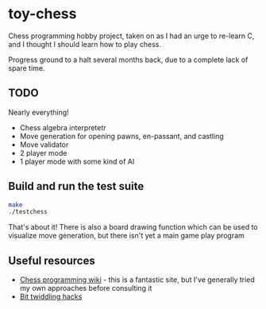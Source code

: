 # toy-chess

Chess programming hobby project, taken on as I had an urge to re-learn C, and I thought I should learn how to play chess.

Progress ground to a halt several months back, due to a complete lack of spare time. 

## TODO

Nearly everything!

* Chess algebra interpretetr
* Move generation for opening pawns, en-passant, and castling
* Move validator
* 2 player mode
* 1 player mode with some kind of AI

## Build and run the test suite

```bash
make
./testchess
```

That's about it! There is also a board drawing function which can be used to visualize move generation, but there isn't yet a main game play program

## Useful resources

* [Chess programming wiki](https://chessprogramming.wikispaces.com/) - this is a fantastic site, but I've generally tried my own approaches before consulting it
* [Bit twiddling hacks](https://graphics.stanford.edu/~seander/bithacks.html)
